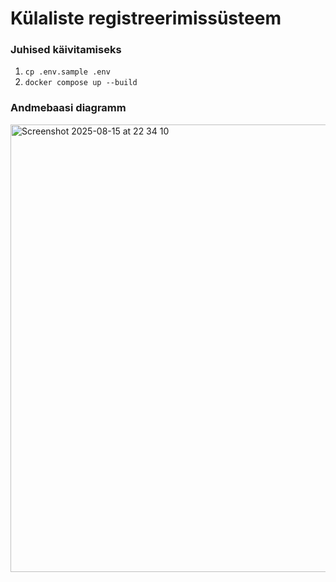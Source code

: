 # Külaliste registreerimissüsteem

### Juhised käivitamiseks

1. `cp .env.sample .env`
2. `docker compose up --build`

### Andmebaasi diagramm
<img width="990" height="716" alt="Screenshot 2025-08-15 at 22 34 10" src="https://github.com/user-attachments/assets/50d139e8-f30e-497c-9b4d-5cedf73ff32a" />


